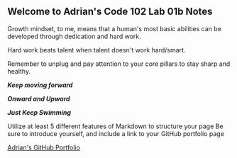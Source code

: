 ## Welcome to Adrian's Code 102 Lab 01b Notes

Growth mindset, to me, means that a human's most basic abilities can be developed through dedication and hard work. 

Hard work beats talent when talent doesn't work hard/smart.

Remember to unplug and pay attention to your core pillars to stay sharp and healthy.

***Keep moving forward***

***Onward and Upward***

***Just Keep Swimming***

Utilize at least 5 different features of Markdown to structure your page
Be sure to introduce yourself, and include a link to your GitHub portfolio page

[Adrian's GitHub Portfolio](https://github.com/hirobius)
